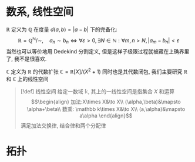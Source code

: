# 数系, 线性空间

$\mathbb R$ 定义为 $\mathbb Q$ 在度量 $d(a,b)=|a-b|$ 下的完备化:
$$\mathbb R=\mathbb Q^{\mathbb N}/\sim,\quad a_n\sim b_n\iff \forall \varepsilon>0,\exists N\in\mathbb N:\forall m,n>N,|a_m-b_n|<\varepsilon$$
当然也可以等价地用 Dedekind 分割定义, 但是这样子极限过程就被藏在上确界里了, 我不是很喜欢.

$\mathbb C$ 定义为 $\mathbb R$ 的代数扩张 $\mathbb C=\mathbb R[X]/(X^2+1)$ 同时也是其代数闭包, 我们主要研究 $\mathbb R$ 和 $\mathbb C$ 上的线性空间

> [!def] 线性空间
> 给定一数域 $\mathbb k$, 其上的一线性空间是指集合 $X$ 和运算
> $$\begin{align}
> 加法:X\times X&\to X\\
> (\alpha,\beta)&\mapsto \alpha+\beta\\
> 数乘: \mathbb k\times X&\to X\\
> (a,\alpha)&\mapsto a\alpha
> \end{align}$$
> 满足加法交换律, 结合律和两个分配律

# 拓扑